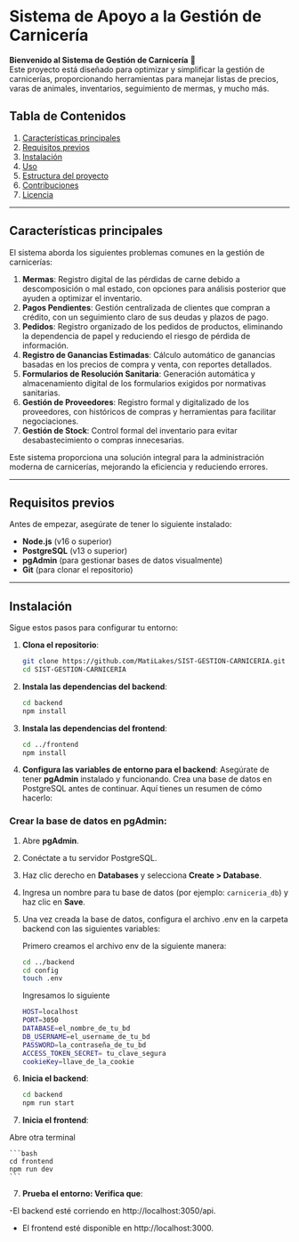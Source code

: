 # Sistema de Apoyo a la Gestión de Carnicería

**Bienvenido al Sistema de Gestión de Carnicería** 🥩  
Este proyecto está diseñado para optimizar y simplificar la gestión de carnicerías, proporcionando herramientas para manejar listas de precios, varas de animales, inventarios, seguimiento de mermas, y mucho más.

## Tabla de Contenidos

1. [Características principales](#características-principales)
2. [Requisitos previos](#requisitos-previos)
3. [Instalación](#instalación)
4. [Uso](#uso)
5. [Estructura del proyecto](#estructura-del-proyecto)
6. [Contribuciones](#contribuciones)
7. [Licencia](#licencia)

---

## Características principales

El sistema aborda los siguientes problemas comunes en la gestión de carnicerías:

1. **Mermas**: Registro digital de las pérdidas de carne debido a descomposición o mal estado, con opciones para análisis posterior que ayuden a optimizar el inventario.
2. **Pagos Pendientes**: Gestión centralizada de clientes que compran a crédito, con un seguimiento claro de sus deudas y plazos de pago.
3. **Pedidos**: Registro organizado de los pedidos de productos, eliminando la dependencia de papel y reduciendo el riesgo de pérdida de información.
4. **Registro de Ganancias Estimadas**: Cálculo automático de ganancias basadas en los precios de compra y venta, con reportes detallados.
5. **Formularios de Resolución Sanitaria**: Generación automática y almacenamiento digital de los formularios exigidos por normativas sanitarias.
6. **Gestión de Proveedores**: Registro formal y digitalizado de los proveedores, con históricos de compras y herramientas para facilitar negociaciones.
7. **Gestión de Stock**: Control formal del inventario para evitar desabastecimiento o compras innecesarias.

Este sistema proporciona una solución integral para la administración moderna de carnicerías, mejorando la eficiencia y reduciendo errores.

---

## Requisitos previos

Antes de empezar, asegúrate de tener lo siguiente instalado:

- **Node.js** (v16 o superior)
- **PostgreSQL** (v13 o superior)
- **pgAdmin** (para gestionar bases de datos visualmente)
- **Git** (para clonar el repositorio)

---

## Instalación

Sigue estos pasos para configurar tu entorno:

1. **Clona el repositorio**:

    ```bash
    git clone https://github.com/MatiLakes/SIST-GESTION-CARNICERIA.git
    cd SIST-GESTION-CARNICERIA
    ```

2. **Instala las dependencias del backend**:

    ```bash
    cd backend
    npm install
    ```

3. **Instala las dependencias del frontend**:

    ```bash
    cd ../frontend
    npm install
    ```

4. **Configura las variables de entorno para el backend**:
    Asegúrate de tener **pgAdmin** instalado y funcionando. Crea una base de datos en PostgreSQL antes de continuar. Aquí tienes un resumen de cómo hacerlo:

### Crear la base de datos en pgAdmin:

1. Abre **pgAdmin**.
2. Conéctate a tu servidor PostgreSQL.
3. Haz clic derecho en **Databases** y selecciona **Create > Database**.
4. Ingresa un nombre para tu base de datos (por ejemplo: `carniceria_db`) y haz clic en **Save**.
5. Una vez creada la base de datos, configura el archivo .env en la carpeta backend con las siguientes variables:

    Primero creamos el archivo env de la siguiente manera:

    ```bash
    cd ../backend
    cd config
    touch .env
    ```
    
    Ingresamos lo siguiente

    ```bash
    HOST=localhost
    PORT=3050
    DATABASE=el_nombre_de_tu_bd
    DB_USERNAME=el_username_de_tu_bd
    PASSWORD=la_contraseña_de_tu_bd
    ACCESS_TOKEN_SECRET= tu_clave_segura
    cookieKey=llave_de_la_cookie
    ```
5. **Inicia el backend**: 

    ```bash
    cd backend
    npm run start
    ```
6. **Inicia el frontend**:

Abre otra terminal

    ```bash
    cd frontend
    npm run dev
    ```

7. **Prueba el entorno: Verifica que**:

 -El backend esté corriendo en http://localhost:3050/api.
- El frontend esté disponible en http://localhost:3000.
